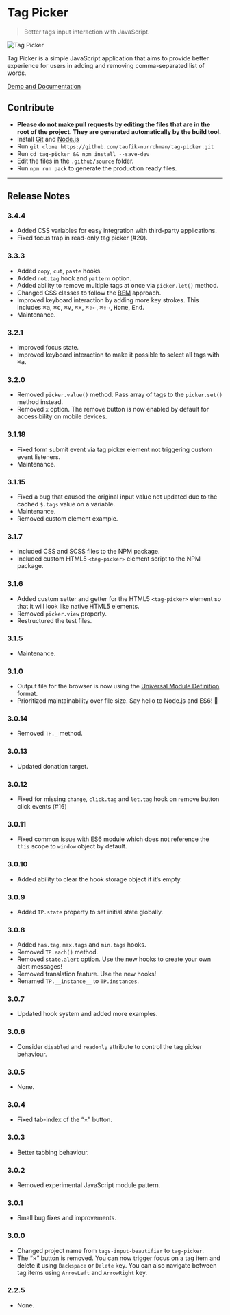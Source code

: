 Tag Picker
==========

> Better tags input interaction with JavaScript.

![Tag Picker](https://user-images.githubusercontent.com/1669261/126896222-c4d40a5e-a130-4319-a15a-3ec490b175b3.png)

Tag Picker is a simple JavaScript application that aims to provide better experience for users in adding and removing comma-separated list of words.

[Demo and Documentation](https://taufik-nurrohman.github.io/tag-picker "View Demo")

Contribute
----------

 - **Please do not make pull requests by editing the files that are in the root of the project. They are generated automatically by the build tool.**
 - Install [Git](https://en.wikipedia.org/wiki/Git) and [Node.js](https://en.wikipedia.org/wiki/Node.js)
 - Run `git clone https://github.com/taufik-nurrohman/tag-picker.git`
 - Run `cd tag-picker && npm install --save-dev`
 - Edit the files in the `.github/source` folder.
 - Run `npm run pack` to generate the production ready files.

---

Release Notes
-------------

### 3.4.4

 - Added CSS variables for easy integration with third-party applications.
 - Fixed focus trap in read-only tag picker (#20).

### 3.3.3

 - Added `copy`, `cut`, `paste` hooks.
 - Added `not.tag` hook and `pattern` option.
 - Added ability to remove multiple tags at once via `picker.let()` method.
 - Changed CSS classes to follow the [BEM](http://getbem.com) approach.
 - Improved keyboard interaction by adding more key strokes. This includes <kbd>⌘</kbd><kbd>a</kbd>, <kbd>⌘</kbd><kbd>c</kbd>, <kbd>⌘</kbd><kbd>v</kbd>, <kbd>⌘</kbd><kbd>x</kbd>, <kbd>⌘</kbd><kbd>⇧</kbd><kbd>←</kbd>, <kbd>⌘</kbd><kbd>⇧</kbd><kbd>→</kbd>, <kbd>Home</kbd>, <kbd>End</kbd>.
 - Maintenance.

### 3.2.1

 - Improved focus state.
 - Improved keyboard interaction to make it possible to select all tags with <kbd>⌘</kbd><kbd>a</kbd>.

### 3.2.0

 - Removed `picker.value()` method. Pass array of tags to the `picker.set()` method instead.
 - Removed `x` option. The remove button is now enabled by default for accessibility on mobile devices.

### 3.1.18

 - Fixed form submit event via tag picker element not triggering custom event listeners.
 - Maintenance.

### 3.1.15

 - Fixed a bug that caused the original input value not updated due to the cached `$.tags` value on a variable.
 - Maintenance.
 - Removed custom element example.

### 3.1.7

 - Included CSS and SCSS files to the NPM package.
 - Included custom HTML5 `<tag-picker>` element script to the NPM package.

### 3.1.6

 - Added custom setter and getter for the HTML5 `<tag-picker>` element so that it will look like native HTML5 elements.
 - Removed `picker.view` property.
 - Restructured the test files.

### 3.1.5

 - Maintenance.

### 3.1.0

 - Output file for the browser is now using the [Universal Module Definition](https://github.com/umdjs/umd) format.
 - Prioritized maintainability over file size. Say hello to Node.js and ES6! :wave:

### 3.0.14

 - Removed `TP._` method.

### 3.0.13

 - Updated donation target.

### 3.0.12

 - Fixed for missing `change`, `click.tag` and `let.tag` hook on remove button click events (#16)

### 3.0.11

 - Fixed common issue with ES6 module which does not reference the `this` scope to `window` object by default.

### 3.0.10

 - Added ability to clear the hook storage object if it’s empty.

### 3.0.9

 - Added `TP.state` property to set initial state globally.

### 3.0.8

 - Added `has.tag`, `max.tags` and `min.tags` hooks.
 - Removed `TP.each()` method.
 - Removed `state.alert` option. Use the new hooks to create your own alert messages!
 - Removed translation feature. Use the new hooks!
 - Renamed `TP.__instance__` to `TP.instances`.

### 3.0.7

 - Updated hook system and added more examples.

### 3.0.6

 - Consider `disabled` and `readonly` attribute to control the tag picker behaviour.

### 3.0.5

 - None.

### 3.0.4

 - Fixed tab-index of the “×” button.

### 3.0.3

 - Better tabbing behaviour.

### 3.0.2

 - Removed experimental JavaScript module pattern.

### 3.0.1

 - Small bug fixes and improvements.

### 3.0.0

 - Changed project name from `tags-input-beautifier` to `tag-picker`.
 - The “×” button is removed. You can now trigger focus on a tag item and delete it using `Backspace` or `Delete` key. You can also navigate between tag items using `ArrowLeft` and `ArrowRight` key.

### 2.2.5

 - None.